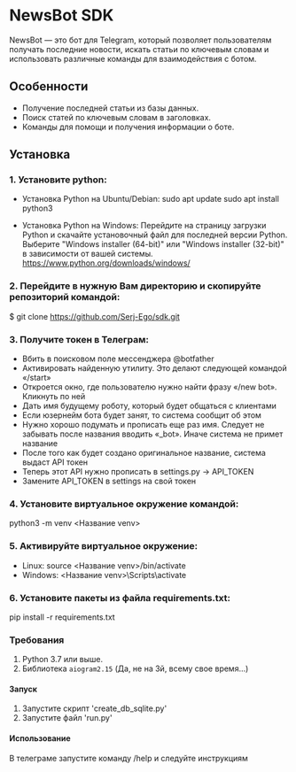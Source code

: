 # NewsBot SDK

NewsBot — это бот для Telegram, который позволяет пользователям получать последние новости, искать статьи по ключевым словам и использовать различные команды для взаимодействия с ботом.

## Особенности

- Получение последней статьи из базы данных.
- Поиск статей по ключевым словам в заголовках.
- Команды для помощи и получения информации о боте.

## Установка

### 1. Установите python:
- Установка Python на Ubuntu/Debian:
sudo apt update
sudo apt install python3

- Установка Python на Windows:
Перейдите на страницу загрузки Python и скачайте установочный файл для последней версии Python. Выберите "Windows installer (64-bit)" или "Windows installer (32-bit)" в зависимости от вашей системы.
https://www.python.org/downloads/windows/

### 2. Перейдите в нужную Вам директорию и скопируйте репозиторий командой:
$ git clone https://github.com/Serj-Ego/sdk.git

### 3. Получите токен в Телеграм:
- Вбить в поисковом поле мессенджера @botfather
- Активировать найденную утилиту. Это делают следующей командой «/start»
- Откроется окно, где пользователю нужно найти фразу «/new bot». Кликнуть по ней
- Дать имя будущему роботу, который будет общаться с клиентами
- Если юзернейм бота будет занят, то система сообщит об этом
- Нужно хорошо подумать и прописать еще раз имя. Следует не забывать после названия вводить «_bot». Иначе система не примет название
- После того как будет создано оригинальное название, система выдаст API токен
- Теперь этот API нужно прописать в settings.py -> API_TOKEN
- Замените API_TOKEN в settings на свой токен

### 4. Установите виртуальное окружение командой:
python3 -m venv <Название venv>

### 5. Активируйте виртуальное окружение:
- Linux:
    source <Название venv>/bin/activate
- Windows:
    <Название venv>\Scripts\activate

### 6. Установите пакеты из файла requirements.txt:
pip install -r requirements.txt

### Требования

1. Python 3.7 или выше.
2. Библиотека `aiogram2.15` (Да, не на 3й, всему свое время...)

#### Запуск
1. Запустите скрипт 'create_db_sqlite.py'
2. Запустите файл 'run.py'

#### Использование
В телеграме запустите команду /help и следуйте инструкциям
